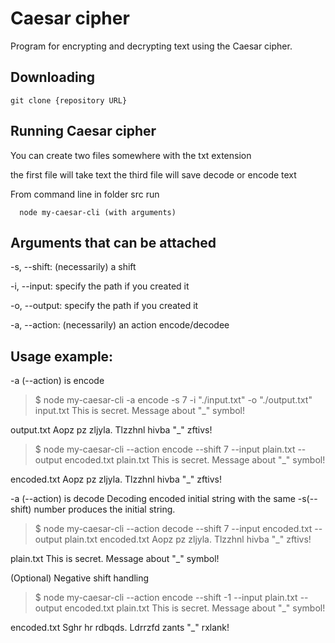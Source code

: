 # Caesar cipher

Program for encrypting and decrypting text using the Caesar cipher.

## Downloading

```
git clone {repository URL}
```

## Running Caesar cipher

You can сreate two files somewhere with the txt extension
  
  the first file will take text
  the third file will save decode or encode text

From command line in folder src run  

```
  node my-caesar-cli (with arguments)
```

## Arguments that can be attached

-s, --shift: (necessarily) a shift

-i, --input: specify the path if you created it

-o, --output: specify the path if you created it

-a, --action: (necessarily) an action encode/decodee
  
## Usage example:

  -a (--action) is encode
>$ node my-caesar-cli -a encode -s 7 -i "./input.txt" -o "./output.txt"
  input.txt This is secret. Message about "_" symbol!

output.txt Aopz pz zljyla. Tlzzhnl hivba "_" zftivs!

>$ node my-caesar-cli --action encode --shift 7 --input plain.txt --output encoded.txt
plain.txt This is secret. Message about "_" symbol!

encoded.txt Aopz pz zljyla. Tlzzhnl hivba "_" zftivs!

-a (--action) is decode
Decoding encoded initial string with the same -s(--shift) number produces the initial string.
>$ node my-caesar-cli --action decode --shift 7 --input encoded.txt --output plain.txt
encoded.txt Aopz pz zljyla. Tlzzhnl hivba "_" zftivs!

plain.txt This is secret. Message about "_" symbol!

(Optional) Negative shift handling
>$ node my-caesar-cli --action encode --shift -1 --input plain.txt --output encoded.txt
plain.txt This is secret. Message about "_" symbol!

encoded.txt Sghr hr rdbqds. Ldrrzfd zants "_" rxlank!



